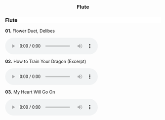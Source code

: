 <h3 style="text-align: center" class="hideOnMobile">Flute</h3>

<!-- begin instrument js-flickity-->
<div class="gallery"
  data-flickity-options='{ 
    "watchCSS": true, "wrapAround": true
  }'>
  <div class="gallery-cell">
    <div class="sampleContainer">
      <div class="sampleMeta" style="background: url(/static/img/flute_closeup.jpg) white top right/cover no-repeat">
        <h3>Flute</h3>
      </div>
      <div class="sampleMp3">
        <div class="mp3Container">
          <div class="mp3Item">
            <p><b>01.</b> Flower Duet, Delibes</p>
            <audio controls style="background: none">
              <source src="/static/mp3/flute 1.mp3" type="audio/mpeg">
              Your browser does not support the audio element.
            </audio>
          </div>
          <div class="mp3Item">
            <p><b>02.</b> How to Train Your Dragon (Excerpt)</p>
            <audio controls style="background: none">
              <source src="/static/mp3/flute 2.mp3" type="audio/mpeg">
              Your browser does not support the audio element.
            </audio>
          </div>
          <div class="mp3Item">
            <p><b>03.</b> My Heart Will Go On</p>
            <audio controls style="background: none">
              <source src="/static/mp3/flute/my_heart_will_go_on.mp3" type="audio/mpeg">
              Your browser does not support the audio element.
            </audio>
          </div>
        </div>
      </div>
    </div>    
  </div>
  <!-- <div class="gallery-cell">
    <div class="sampleContainer">
      <div class="sampleMeta" style="background: url(/static/img/flute.jpg) white top right/cover no-repeat">
        <h3 class="hideOnMobile">Flute</h3>
      </div>
      <div class="sampleMp3">
        <p>My flute is a Yamaha 462. At the end of 2019, I was looking to get my own flute. I had been playing on a school issued flute for about a year and a half, and decided that I wanted to have an instrument that I could call my own. I went to Atlas Music where I was able to try out a ton of different flutes. On the car ride home, I decided that Felix would be the perfect name for my flute! I love exploring flute technique and repertoire during my practice sessions on this flute.</p>
        <iframe width="100%" height="315" src="https://www.youtube.com/embed/LQSnut3iz6E" frameborder="0" allow="accelerometer; autoplay; clipboard-write; encrypted-media; gyroscope; picture-in-picture" allowfullscreen></iframe>
      </div>
    </div>    
  </div> -->
</div>
<!-- end instrument -->
